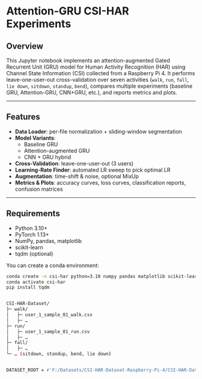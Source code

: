 # Attention-GRU CSI-HAR Experiments

## Overview  
This Jupyter notebook implements an attention-augmented Gated Recurrent Unit (GRU) model for Human Activity Recognition (HAR) using Channel State Information (CSI) collected from a Raspberry Pi 4. It performs leave-one-user-out cross-validation over seven activities (`walk`, `run`, `fall`, `lie down`, `sitdown`, `standup`, `bend`), compares multiple experiments (baseline GRU, Attention-GRU, CNN+GRU, etc.), and reports metrics and plots.

---

## Features  
- **Data Loader**: per-file normalization + sliding-window segmentation  
- **Model Variants**:  
  - Baseline GRU  
  - Attention-augmented GRU  
  - CNN + GRU hybrid  
- **Cross-Validation**: leave-one-user-out (3 users)  
- **Learning-Rate Finder**: automated LR sweep to pick optimal LR  
- **Augmentation**: time-shift & noise, optional MixUp  
- **Metrics & Plots**: accuracy curves, loss curves, classification reports, confusion matrices  

---

## Requirements  
- Python 3.10+  
- PyTorch 1.13+  
- NumPy, pandas, matplotlib  
- scikit-learn  
- tqdm (optional)  

You can create a conda environment:

```bash
conda create -n csi-har python=3.10 numpy pandas matplotlib scikit-learn pytorch -c pytorch
conda activate csi-har
pip install tqdm


CSI-HAR-Dataset/
├─ walk/
│   ├─ user_1_sample_01_walk.csv
│   ├─ …
├─ run/
│   ├─ user_1_sample_01_run.csv
│   ├─ …
├─ fall/
│   ├─ …
└─ … (sitdown, standup, bend, lie down)


DATASET_ROOT = r'F:/Datasets/CSI-HAR-Dataset-Raspberry-Pi-4/CSI-HAR-Dataset'
